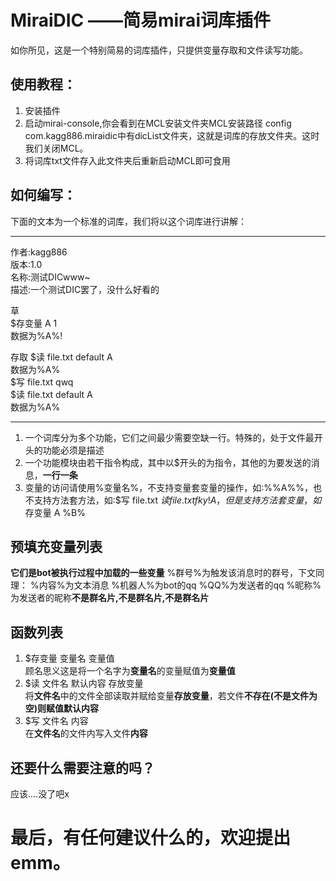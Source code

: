 # MiraiDIC ——简易mirai词库插件

如你所见，这是一个特别简易的词库插件，只提供变量存取和文件读写功能。

## 使用教程：
1. 安装插件  
2. 启动mirai-console,你会看到在MCL安装文件夹MCL安装路径  config  com.kagg886.miraidic中有dicList文件夹，这就是词库的存放文件夹。这时我们关闭MCL。  
3. 将词库txt文件存入此文件夹后重新启动MCL即可食用  

## 如何编写：
下面的文本为一个标准的词库，我们将以这个词库进行讲解：  
***
作者:kagg886  
版本:1.0  
名称:测试DICwww~  
描述:一个测试DIC罢了，没什么好看的  

  
草  
$存变量 A 1  
数据为%A%!  

存取
$读 file.txt default A  
数据为%A%  
$写 file.txt qwq  
$读 file.txt default A  
数据为%A%  
***

1. 一个词库分为多个功能，它们之间最少需要空缺一行。特殊的，处于文件最开头的功能必须是描述  
2. 一个功能模块由若干指令构成，其中以$开头的为指令，其他的为要发送的消息，**一行一条**  
3. 变量的访问请使用%变量名%，不支持变量套变量的操作，如:%%A%%，也不支持方法套方法，如:$写 file.txt $读 file.txt fky! A，但是支持方法套变量，如$存变量 A %B%

## 预填充变量列表
**它们是bot被执行过程中加载的一些变量**
%群号%为触发该消息时的群号，下文同理：
%内容%为文本消息
%机器人%为bot的qq
%QQ%为发送者的qq
%昵称%为发送者的昵称**不是群名片,不是群名片,不是群名片**

## 函数列表

1. $存变量 变量名 变量值   
顾名思义这是将一个名字为**变量名**的变量赋值为**变量值**  
2. $读 文件名 默认内容 存放变量  
将**文件名**中的文件全部读取并赋给变量**存放变量**，若文件**不存在(不是文件为空)**则赋值**默认内容**  
3. $写 文件名 内容  
在**文件名**的文件内写入文件**内容**  

## 还要什么需要注意的吗？
应该....没了吧x

# 最后，有任何建议什么的，欢迎提出emm。
